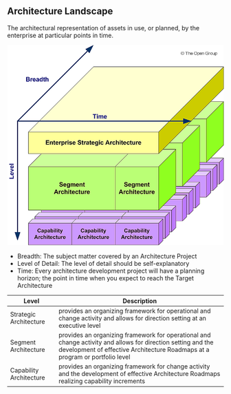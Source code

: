 ## Architecture Landscape

The architectural representation of assets in use, or planned, by the enterprise at particular points in time.

![landscape](../../../assets/togaf/architecture-landscape.png)

* Breadth: The subject matter covered by an Architecture Project 
* Level of Detail: The level of detail should be self-explanatory
* Time: Every architecture development project will have a planning horizon; the point in time when you expect to reach the Target Architecture

| Level | Description |
| ----- | ----------- |
| Strategic Architecture | provides an organizing framework for operational and change activity and allows for direction setting at an executive level |
| Segment Architecture | provides an organizing framework for operational and change activity and allows for direction setting and the development of effective Architecture Roadmaps at a program or portfolio level |
| Capability Architecture | provides an organizing framework for change activity and the development of effective Architecture Roadmaps realizing capability increments |

